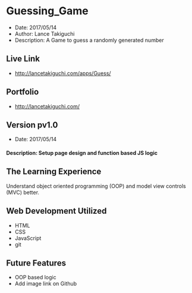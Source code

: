# Guessing_Game
* Date: 2017/05/14
* Author: Lance Takiguchi
* Description: A Game to guess a randomly generated number

## Live Link
* http://lancetakiguchi.com/apps/Guess/

## Portfolio
* http://lancetakiguchi.com/

## Version pv1.0
* Date: 2017/05/14

#### Description: Setup page design and function based JS logic 

## The Learning Experience
Understand object oriented programming (OOP) and model view controls (MVC) better.

## Web Development Utilized 
* HTML
* CSS
* JavaScript
* git

## Future Features
* OOP based logic
* Add image link on Github